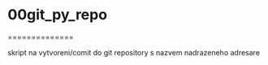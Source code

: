 # 00git_py_repo
==============

skript na vytvoreni/comit do git repository s nazvem nadrazeneho adresare
